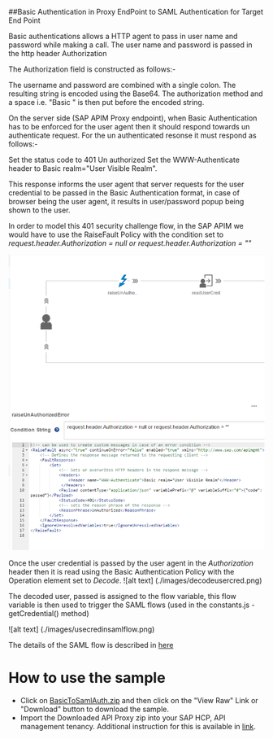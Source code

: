 ##Basic Authentication in Proxy EndPoint to SAML Authentication for Target End Point

Basic authentications allows a HTTP agent to pass in user name and password while making a call. The user name and password is passed in the http header Authorization

The Authorization field is constructed as follows:-

The username and password are combined with a single colon.
The resulting string is encoded using the Base64.
The authorization method and a space i.e. "Basic " is then put before the encoded string.

On the server side (SAP APIM Proxy endpoint), when Basic Authentication has to be enforced for the user agent then it should respond towards un authenticate request.
For the un authenticated resonse it must respond as follows:-

Set the status code to 401 Un authorized
Set the WWW-Authenticate header to Basic realm="User Visible Realm".

This response informs the user agent that server requests for the user credential to be passed in the Basic Authentication format, in case of browser being the user agent, it results in user/password popup being shown to the user.

In order to model this 401 security challenge flow, in the SAP APIM we would have to use the RaiseFault Policy with the condition set to *request.header.Authorization = null or request.header.Authorization = ""*

![alt text](./images/raisefault.png)

Once the user credential is passed by the user agent in the *Authorization* header then it is read using the Basic Authentication Policy with the Operation element set to *Decode*. 
![alt text] (./images/decodeusercred.png)

The decoded user, passed is assigned to the flow variable, this flow variable is then used to trigger the SAML flows (used in the constants.js - getCredential() method)

![alt text] (./images/usecredinsamlflow.png)

The details of the SAML flow is described in [here](../saml)

# How to use the sample

* Click on [BasicToSamlAuth.zip](./BasicToSamlAuth.zip) and then click on the "View Raw" Link or "Download" button to download the sample.
* Import the Downloaded API Proxy zip into your SAP HCP, API management tenancy. Additional instruction for this is available in [link](https://help.hana.ondemand.com/apim_od/frameset.htm?9342a932441e45cd9636eb0a01a89958.html).

